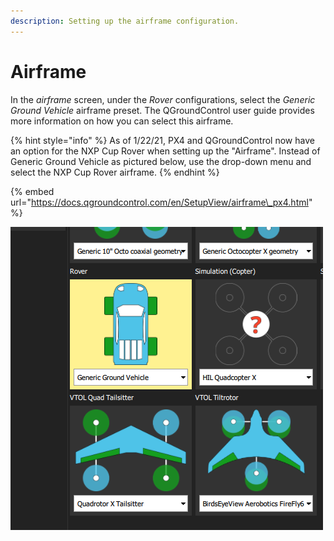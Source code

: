 ```yaml
---
description: Setting up the airframe configuration.
---
```


# Airframe

In the _airframe_ screen, under the _Rover_ configurations, select the _Generic Ground Vehicle_ airframe preset. The QGroundControl user guide provides more information on how you can select this airframe.

{% hint style="info" %}
As of 1/22/21, PX4 and QGroundControl now have an option for the NXP Cup Rover when setting up the "Airframe". Instead of Generic Ground Vehicle as pictured below, use the drop-down menu and select the NXP Cup Rover airframe.
{% endhint %}

{% embed url="https://docs.qgroundcontrol.com/en/SetupView/airframe\_px4.html" %}

![Select the Generic Ground Vehicle airframe preset under &quot;Rover&quot;.](../../../../../.gitbook/assets/qgc_airframe.png)

